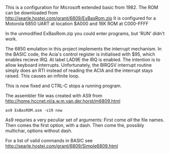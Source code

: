 This is a configuration for Microsoft extended basic from 1982.
The ROM can be downloaded from http://searle.hostei.com/grant/6809/ExBasRom.zip
It is configured for a Motorola 6850 UART at location $A000 and 16K ROM at C000-FFFF

In the unmodified ExBasRom.zip  you could enter programs, but 'RUN' didn't work.

The 6850 emulation in this project implements the interrupt mechanism. In
the BASIC code, the Acia's control register is initialised with $95,
which enables recieve IRQ.  At label LAD9E the IRQ is enabled. The
intention is to allow keyboard interrupts.  Unfortunately, the BIRQSV
interrupt routine simply does an RTI instead of reading the ACIA and
the interrupt stays raised. This causes an infinite loop.

This is now fixed and CTRL-C stops a running program.

The assembler file was created with AS9 from http://home.hccnet.nl/a.w.m.van.der.horst/m6809.html

```
as9 ExBasROM.asm -s19 now
```

As9 requries a very peculiar set of arguments: First come *all* the file names.  Then comes the first option, with a dash. Then come the, possibly multichar, options without dash.

For a list of valid commands in BASIC see http://searle.hostei.com/grant/6809/Simple6809.html
